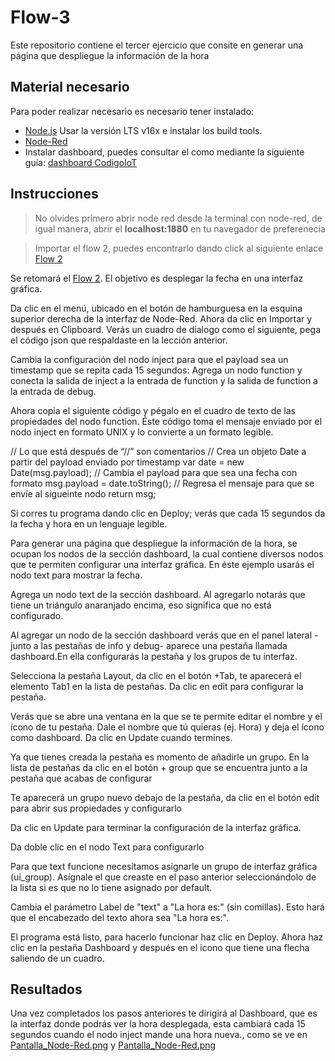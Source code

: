 # Flow-3

Este repositorio contiene el tercer ejercicio que consite en generar una página que despliegue la información de la hora

## Material necesario
Para poder realizar necesario es necesario tener instalado:
- [Node.js](https://github.com/nodesource/distributions/blob/master/README.md) Usar la versión LTS v16x e instalar los build tools.
- [Node-Red](https://nodered.org/docs/getting-started/local)
- Instalar dashboard, puedes consultar el como mediante la siguiente guía: [dashboard CodigoIoT](https://edu.codigoiot.com/mod/page/view.php?id=1080)

## Instrucciones

>No olvides primero abrir node red desde la terminal con node-red, de igual manera, abrir el **localhost:1880** en tu navegador de preferenecia

>Importar el flow 2, puedes encontrarlo dando click al siguiente enlace [Flow 2](https://github.com/ArathTzec/Segundo-Flow)

Se retomará el [Flow 2](https://github.com/ArathTzec/Segundo-Flow). El objetivo es desplegar la fecha en una interfaz gráfica. 

Da clic en el menú, ubicado en el botón de hamburguesa en la esquina superior derecha de la interfaz de Node-Red. Ahora da clic en Importar y después en Clipboard. Verás un cuadro de dialogo como el siguiente, pega el código json que respaldaste en la lección anterior.

Cambia la configuración del nodo inject para que el payload sea un timestamp que se repita cada 15 segundos: Agrega un nodo function y conecta la salida de inject a la entrada de function y la salida de function a la entrada de debug.

Ahora copia el siguiente código y pégalo en el cuadro de texto de las propiedades del nodo function. Éste código toma el mensaje enviado por el nodo inject en formato UNIX y lo convierte a un formato legible.

// Lo que está después de “//” son comentarios // Crea un objeto Date a partir del payload enviado por timestamp var date = new Date(msg.payload); // Cambia el payload para que sea una fecha con formato msg.payload = date.toString(); // Regresa el mensaje para que se envíe al sigueinte nodo return msg;

Si corres tu programa dando clic en Deploy; verás que cada 15 segundos da la fecha y hora en un lenguaje legible.

Para generar una página que despliegue la información de la hora, se ocupan los nodos de la sección dashboard, la cual contiene diversos nodos que te permiten configurar una interfaz gráfica. En éste ejemplo usarás el nodo text para mostrar la fecha.

Agrega un nodo text de la sección dashboard. Al agregarlo notarás que tiene un triángulo anaranjado encima, eso significa que no está configurado.

Al agregar un nodo de la sección dashboard verás que en el panel lateral -junto a las pestañas de info y debug- aparece una pestaña llamada dashboard.En ella configurarás la pestaña y los grupos de tu interfaz.

Selecciona la pestaña Layout, da clic en el botón +Tab, te aparecerá el elemento Tab1 en la lista de pestañas. Da clic en edit para configurar la pestaña.

Verás que se abre una ventana en la que se te permite editar el nombre y el ícono de tu pestaña. Dale el nombre que tú quieras (ej. Hora) y deja el ícono como dashboard. Da clic en Update cuando termines.

Ya que tienes creada la pestaña es momento de añadirle un grupo. En la lista de pestañas da clic en el botón + group que se encuentra junto a la pestaña que acabas de configurar

Te aparecerá un grupo nuevo debajo de la pestaña, da clic en el botón edit para abrir sus propiedades y configurarlo

Da clic en Update para terminar la configuración de la interfaz gráfica.

Da doble clic en el nodo Text para configurarlo

Para que text funcione necesitamos asignarle un grupo de interfaz gráfica (ui_group). Asígnale el que creaste en el paso anterior seleccionándolo de la lista si es que no lo tiene asignado por default.

Cambia el parámetro Label  de "text" a "La hora es:" (sin comillas). Esto hará que el encabezado del texto ahora sea "La hora es:".

El programa está listo, para hacerlo funcionar haz clic en Deploy. Ahora haz clic en la pestaña Dashboard y después en el icono que tiene una flecha saliendo de un cuadro. 


## Resultados
Una vez completados los pasos anteriores te dirigirá al Dashboard, que es la interfaz donde podrás ver la hora desplegada, esta cambiará cada 15 segundos cuando el nodo inject mande una hora nueva., como se ve en [Pantalla_Node-Red.png](https://github.com/ArathTzec/Flow-3/blob/main/Interfaz_Node-Red_Flow3.png) y [Pantalla_Node-Red.png](https://github.com/ArathTzec/Flow-3/blob/main/Conexiones_Node-Red_Flow_3.png) 